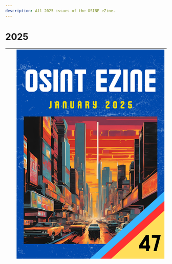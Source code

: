 ```yaml
---
description: All 2025 issues of the OSINE eZine.
---
```


# 2025

|   |   | [![](../../.gitbook/assets/OSINT_eZine-202501.png)](01-january-2025.md) |
| - | - | ----------------------------------------------------------------------- |

